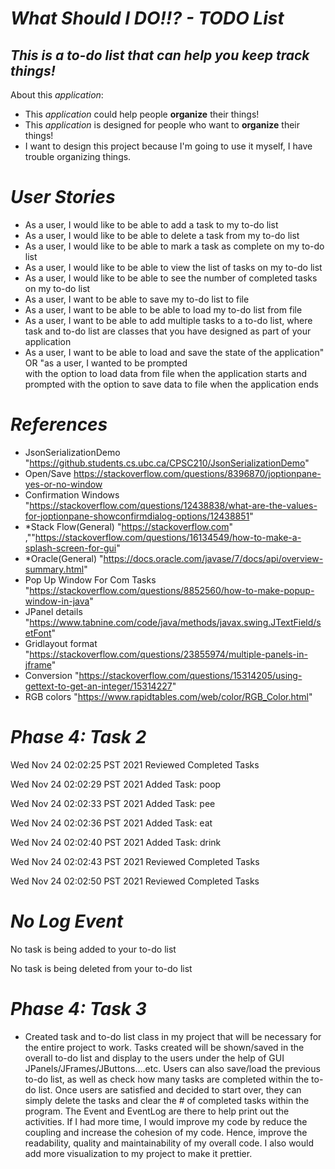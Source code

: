 # ***What Should I DO!!? - TODO List***

## *This is a to-do list that can help you keep track things!*

About this *application*:
- This *application* could help people **organize** their things!
- This *application* is designed for people who want to **organize** their things!
- I want to design this project because I'm going to use it myself, I have  trouble organizing things.


# *User Stories*

- As a user, I would like to be able to add a task to my to-do list
- As a user, I would like to be able to delete a task from my to-do list
- As a user, I would like to be able to mark a task as complete on my to-do list
- As a user, I would like to be able to view the list of tasks on my to-do list
- As a user, I would like to be able to see the number of completed tasks on my to-do list
- As a user, I want to be able to save my to-do list to file
- As a user, I want to be able to be able to load my to-do list from file
- As a user, I want to be able to add multiple tasks to a to-do list, where task and to-do list are classes 
  that you have designed as part of your application
- As a user, I want to be able to load and save the state of the application" OR "as a user, I wanted to be prompted  
  with the option to load data from file when the application starts and prompted with the option to save data to file 
  when the application ends

# *References*
- JsonSerializationDemo "https://github.students.cs.ubc.ca/CPSC210/JsonSerializationDemo"
- Open/Save https://stackoverflow.com/questions/8396870/joptionpane-yes-or-no-window
- Confirmation Windows "https://stackoverflow.com/questions/12438838/what-are-the-values-for-joptionpane-showconfirmdialog-options/12438851"
- *Stack Flow(General) "https://stackoverflow.com" ,""https://stackoverflow.com/questions/16134549/how-to-make-a-splash-screen-for-gui"
- *Oracle(General) "https://docs.oracle.com/javase/7/docs/api/overview-summary.html"
- Pop Up Window For Com Tasks "https://stackoverflow.com/questions/8852560/how-to-make-popup-window-in-java"
- JPanel details "https://www.tabnine.com/code/java/methods/javax.swing.JTextField/setFont"
- Gridlayout format "https://stackoverflow.com/questions/23855974/multiple-panels-in-jframe"
- Conversion "https://stackoverflow.com/questions/15314205/using-gettext-to-get-an-integer/15314227"
- RGB colors "https://www.rapidtables.com/web/color/RGB_Color.html"

# *Phase 4: Task 2*
Wed Nov 24 02:02:25 PST 2021
Reviewed Completed Tasks

Wed Nov 24 02:02:29 PST 2021
Added Task: poop

Wed Nov 24 02:02:33 PST 2021
Added Task: pee

Wed Nov 24 02:02:36 PST 2021
Added Task: eat

Wed Nov 24 02:02:40 PST 2021
Added Task: drink

Wed Nov 24 02:02:43 PST 2021
Reviewed Completed Tasks

Wed Nov 24 02:02:50 PST 2021
Reviewed Completed Tasks

# *No Log Event*
No task is being added to your to-do list

No task is being deleted from your to-do list

# *Phase 4: Task 3*
- Created task and to-do list class in my project that will be necessary for the entire project to work.
Tasks created will be shown/saved in the overall to-do list and display to the users under the help of 
GUI JPanels/JFrames/JButtons....etc. Users can also save/load the previous to-do list, as well as check
how many tasks are completed within the to-do list. Once users are satisfied and decided to start over, they
can simply delete the tasks and clear the # of completed tasks within the program. The Event and EventLog 
are there to help print out the activities. If I had more time, I would improve my code by reduce the coupling and 
increase the cohesion of my code. Hence, improve the readability, quality and maintainability of my overall code. 
I also would add more visualization to my project to make it prettier.
